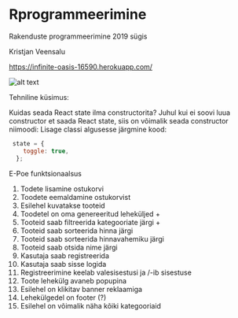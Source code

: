 # Rprogrammeerimine
Rakenduste programmeerimine 2019 sügis


Kristjan Veensalu 


https://infinite-oasis-16590.herokuapp.com/


![alt text](https://i.redd.it/4orx0op2b7o31.jpg)

Tehniline küsimus: 

Kuidas seada React state ilma constructorita?
Juhul kui ei soovi luua constructor et saada React state, siis on võimalik seada constructor niimoodi: 
Lisage classi algusesse järgmine kood: 
```javascript
 state = {
    toggle: true,
  };
```


E-Poe funktsionaalsus

1. Todete lisamine ostukorvi
2. Toodete eemaldamine ostukorvist
3. Esilehel kuvatakse tooteid
4. Toodetel on oma genereeritud leheküljed +
5. Tooteid saab filtreerida kategooriate järgi +
6. Tooteid saab sorteerida hinna järgi
7. Tooteid saab sorteerida hinnavahemiku järgi
8. Tooteid saab otsida nime järgi
9. Kasutaja saab registreerida
10. Kasutaja saab sisse logida
11. Registreerimine keelab valesisestusi ja /-ib sisestuse
12. Toote lehekülg avaneb popupina
13. Esilehel on klikitav banner reklaamiga
14. Lehekülgedel on footer (?)
15. Esilehel on võimalik näha kõiki kategooriaid

